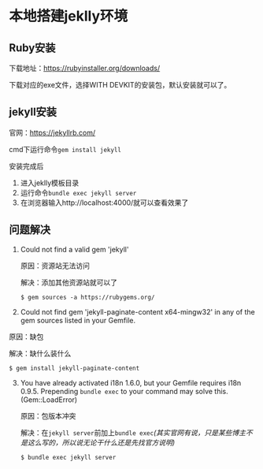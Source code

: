 # 本地搭建jeklly环境

## Ruby安装

下载地址：[<https://rubyinstaller.org/downloads/>](https://rubyinstaller.org/downloads/)

下载对应的exe文件，选择WITH DEVKIT的安装包，默认安装就可以了。

##  jekyll安装

官网：[<https://jekyllrb.com/>](https://jekyllrb.com/)

cmd下运行命令```gem install jekyll```

安装完成后

1. 进入jeklly模板目录
2. 运行命令```bundle exec jekyll server```
3. 在浏览器输入http://localhost:4000/就可以查看效果了

## 问题解决

1. Could not find a valid gem 'jekyll' 

   原因：资源站无法访问

   解决：添加其他资源站就可以了

   ```
   $ gem sources -a https://rubygems.org/
   ```

2.  Could not find gem 'jekyll-paginate-content x64-mingw32' in any of the gem sources listed in your Gemfile.

   原因：缺包

   解决：缺什么装什么

   ```
   $ gem install jekyll-paginate-content
   ```

3. You have already activated i18n 1.6.0, but your Gemfile requires i18n 0.9.5. Prepending `bundle exec` to your command may solve this. (Gem::LoadError)

   原因：包版本冲突

   解决：在`jekyll server`前加上`bundle exec`*(其实官网有说，只是某些博主不是这么写的，所以说无论干什么还是先找官方说明)*

   ```
   $ bundle exec jekyll server
   ```

